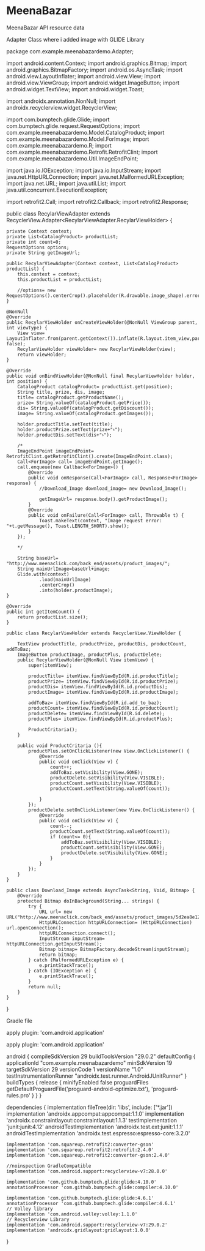 # MeenaBazar
MeenaBazar API resource data

Adapter Class where i added image with GLIDE Library

package com.example.meenabazardemo.Adapter;

import android.content.Context;
import android.graphics.Bitmap;
import android.graphics.BitmapFactory;
import android.os.AsyncTask;
import android.view.LayoutInflater;
import android.view.View;
import android.view.ViewGroup;
import android.widget.ImageButton;
import android.widget.TextView;
import android.widget.Toast;

import androidx.annotation.NonNull;
import androidx.recyclerview.widget.RecyclerView;

import com.bumptech.glide.Glide;
import com.bumptech.glide.request.RequestOptions;
import com.example.meenabazardemo.Model.CatalogProduct;
import com.example.meenabazardemo.Model.ForImage;
import com.example.meenabazardemo.R;
import com.example.meenabazardemo.Retrofit.RetrofitClint;
import com.example.meenabazardemo.Util.ImageEndPoint;

import java.io.IOException;
import java.io.InputStream;
import java.net.HttpURLConnection;
import java.net.MalformedURLException;
import java.net.URL;
import java.util.List;
import java.util.concurrent.ExecutionException;

import retrofit2.Call;
import retrofit2.Callback;
import retrofit2.Response;

public class RecylarViewAdapter extends RecyclerView.Adapter<RecylarViewAdapter.RecylarViewHolder> {

    private Context context;
    private List<CatalogProduct> productList;
    private int count=0;
    RequestOptions options;
    private String getImageUrl;

    public RecylarViewAdapter(Context context, List<CatalogProduct> productList) {
        this.context = context;
        this.productList = productList;

        //options= new RequestOptions().centerCrop().placeholder(R.drawable.image_shape).error(R.drawable.image_shape);
    }

    @NonNull
    @Override
    public RecylarViewHolder onCreateViewHolder(@NonNull ViewGroup parent, int viewType) {
        View view= LayoutInflater.from(parent.getContext()).inflate(R.layout.item_view,parent, false);
        RecylarViewHolder viewHolder= new RecylarViewHolder(view);
        return viewHolder;
    }

    @Override
    public void onBindViewHolder(@NonNull final RecylarViewHolder holder, int position) {
        CatalogProduct catalogProduct= productList.get(position);
        String title, prize, dis, image;
        title= catalogProduct.getProductName();
        prize= String.valueOf(catalogProduct.getPrice());
        dis= String.valueOf(catalogProduct.getDiscount());
        image= String.valueOf(catalogProduct.getImages());

        holder.productTitle.setText(title);
        holder.productPrize.setText(prize+"৳");
        holder.productDis.setText(dis+"৳");
        
        /*
        ImageEndPoint imageEndPoint= RetrofitClint.getRetrofitClint().create(ImageEndPoint.class);
        Call<ForImage> call= imageEndPoint.getImage();
        call.enqueue(new Callback<ForImage>() {
            @Override
            public void onResponse(Call<ForImage> call, Response<ForImage> response) {
                //Download_Image download_image= new Download_Image();

                getImageUrl= response.body().getProductImage();
            }
            @Override
            public void onFailure(Call<ForImage> call, Throwable t) {
                Toast.makeText(context, "Image request error: "+t.getMessage(), Toast.LENGTH_SHORT).show();
            }
        });

        */

        String baseUrl= "http://www.meenaclick.com/back_end/assets/product_images/";
        String mainUrlImage=baseUrl+image;
        Glide.with(context)
                .load(mainUrlImage)
                .centerCrop()
                .into(holder.productImage);
    }

    @Override
    public int getItemCount() {
        return productList.size();
    }

    public class RecylarViewHolder extends RecyclerView.ViewHolder {

        TextView productTitle, productPrize, productDis, productCount, addToBaz;
        ImageButton productImage, productPlus, productDelete;
        public RecylarViewHolder(@NonNull View itemView) {
            super(itemView);

            productTitle= itemView.findViewById(R.id.productTitle);
            productPrize= itemView.findViewById(R.id.productPrize);
            productDis= itemView.findViewById(R.id.productDis);
            productImage= itemView.findViewById(R.id.productImage);

            addToBaz= itemView.findViewById(R.id.add_to_baz);
            productCount= itemView.findViewById(R.id.productCount);
            productDelete= itemView.findViewById(R.id.delete);
            productPlus= itemView.findViewById(R.id.productPlus);

            ProductCritaria();
        }

        public void ProductCritaria (){
            productPlus.setOnClickListener(new View.OnClickListener() {
                @Override
                public void onClick(View v) {
                    count++;
                    addToBaz.setVisibility(View.GONE);
                    productDelete.setVisibility(View.VISIBLE);
                    productCount.setVisibility(View.VISIBLE);
                    productCount.setText(String.valueOf(count));

                }
            });
            productDelete.setOnClickListener(new View.OnClickListener() {
                @Override
                public void onClick(View v) {
                    count--;
                    productCount.setText(String.valueOf(count));
                    if (count<= 0){
                        addToBaz.setVisibility(View.VISIBLE);
                        productCount.setVisibility(View.GONE);
                        productDelete.setVisibility(View.GONE);
                    }
                }
            });
        }
    }

    public class Download_Image extends AsyncTask<String, Void, Bitmap> {
        @Override
        protected Bitmap doInBackground(String... strings) {
            try {
                URL url= new URL("http://www.meenaclick.com/back_end/assets/product_images/5d2ea8e12c6a7.png");
                HttpURLConnection httpURLConnection= (HttpURLConnection) url.openConnection();
                httpURLConnection.connect();
                InputStream inputStream= httpURLConnection.getInputStream();
                Bitmap bitmap= BitmapFactory.decodeStream(inputStream);
                return bitmap;
            } catch (MalformedURLException e) {
                e.printStackTrace();
            } catch (IOException e) {
                e.printStackTrace();
            }
            return null;
        }
    }
}



Gradle file

apply plugin: 'com.android.application'

apply plugin: 'com.android.application'

android {
    compileSdkVersion 29
    buildToolsVersion "29.0.2"
    defaultConfig {
        applicationId "com.example.meenabazardemo"
        minSdkVersion 19
        targetSdkVersion 29
        versionCode 1
        versionName "1.0"
        testInstrumentationRunner "androidx.test.runner.AndroidJUnitRunner"
    }
    buildTypes {
        release {
            minifyEnabled false
            proguardFiles getDefaultProguardFile('proguard-android-optimize.txt'), 'proguard-rules.pro'
        }
    }
}

dependencies {
    implementation fileTree(dir: 'libs', include: ['*.jar'])
    implementation 'androidx.appcompat:appcompat:1.1.0'
    implementation 'androidx.constraintlayout:constraintlayout:1.1.3'
    testImplementation 'junit:junit:4.12'
    androidTestImplementation 'androidx.test.ext:junit:1.1.1'
    androidTestImplementation 'androidx.test.espresso:espresso-core:3.2.0'


    implementation 'com.squareup.retrofit2:converter-gson'
    implementation 'com.squareup.retrofit2:retrofit:2.4.0'
    implementation 'com.squareup.retrofit2:converter-gson:2.4.0'

    //noinspection GradleCompatible
    implementation 'com.android.support:recyclerview-v7:28.0.0'

    implementation 'com.github.bumptech.glide:glide:4.10.0'
    annotationProcessor 'com.github.bumptech.glide:compiler:4.10.0'

    implementation 'com.github.bumptech.glide:glide:4.6.1'
    annotationProcessor 'com.github.bumptech.glide:compiler:4.6.1'
    // Volley library
    implementation 'com.android.volley:volley:1.1.0'
    // Recyclerview Library
    implementation 'com.android.support:recyclerview-v7:29.0.2'
    implementation 'androidx.gridlayout:gridlayout:1.0.0'

}
